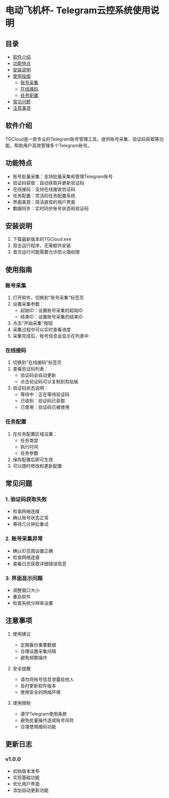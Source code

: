 # 电动飞机杯- Telegram云控系统使用说明

## 目录
- [软件介绍](#软件介绍)
- [功能特点](#功能特点)
- [安装说明](#安装说明)
- [使用指南](#使用指南)
  - [账号采集](#账号采集)
  - [在线接码](#在线接码)
  - [任务配置](#任务配置)
- [常见问题](#常见问题)
- [注意事项](#注意事项)

## 软件介绍
TGCloud是一款专业的Telegram账号管理工具，提供账号采集、验证码获取等功能，帮助用户高效管理多个Telegram账号。

## 功能特点
- 账号批量采集：支持批量采集和管理Telegram账号
- 验证码获取：自动获取并更新验证码
- 在线接码：支持在线接收验证码
- 任务配置：灵活的任务配置系统
- 界面美观：简洁直观的用户界面
- 数据同步：实时同步账号状态和验证码

## 安装说明
1. 下载最新版本的TGCloud.exe
2. 双击运行程序，无需额外安装
3. 首次运行可能需要允许防火墙权限

## 使用指南

### 账号采集
1. 打开软件，切换到"账号采集"标签页
2. 设置采集参数：
   - 起始ID：设置账号采集的起始ID
   - 结束ID：设置账号采集的结束ID
3. 点击"开始采集"按钮
4. 采集过程中可以实时查看进度
5. 采集完成后，账号信息会显示在列表中

### 在线接码
1. 切换到"在线接码"标签页
2. 查看验证码列表：
   - 验证码会自动更新
   - 点击验证码可以复制到剪贴板
3. 验证码状态说明：
   - 等待中：正在等待验证码
   - 已收到：验证码已获取
   - 已使用：验证码已被使用

### 任务配置
1. 在任务配置区域设置：
   - 任务类型
   - 执行时间
   - 任务参数
2. 保存配置后即可生效
3. 可以随时修改和更新配置

## 常见问题

### 1. 验证码获取失败
- 检查网络连接
- 确认账号状态正常
- 等待几分钟后重试

### 2. 账号采集异常
- 确认ID范围设置正确
- 检查网络连接
- 查看日志获取详细错误信息

### 3. 界面显示问题
- 调整窗口大小
- 重启软件
- 检查系统分辨率设置

## 注意事项
1. 使用建议
   - 定期备份重要数据
   - 合理设置采集间隔
   - 避免频繁操作

2. 安全提醒
   - 请勿将账号信息泄露给他人
   - 及时更新软件版本
   - 使用安全的网络环境

3. 使用限制
   - 遵守Telegram使用条款
   - 避免批量操作造成账号风险
   - 合理使用接码功能

## 更新日志
### v1.0.0
- 初始版本发布
- 实现基础功能
- 优化用户界面
- 添加自动更新功能 